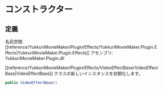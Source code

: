 # コンストラクター

## 定義

名前空間: [[reference/YukkuriMovieMaker/Plugin/Effects/YukkuriMovieMaker.Plugin.Effects|YukkuriMovieMaker.Plugin.Effects]]
アセンブリ: YukkuriMovieMaker.Plugin.dll

[[reference/YukkuriMovieMaker/Plugin/Effects/VideoEffectBase/VideoEffectBase|VideoEffectBase]] クラスの新しいインスタンスを初期化します。

```csharp
public VideoEffectBase()
```

